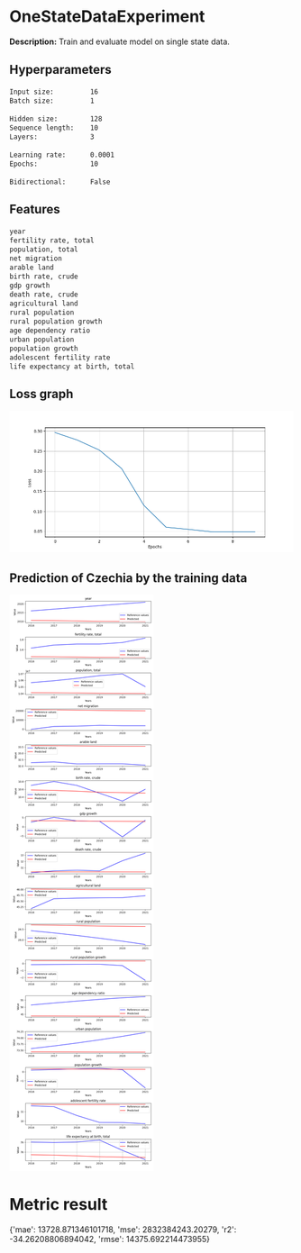 
# OneStateDataExperiment

**Description:** Train and evaluate model on single state data.

## Hyperparameters
```
Input size:         16
Batch size:         1

Hidden size:        128
Sequence length:    10
Layers:             3

Learning rate:      0.0001
Epochs:             10

Bidirectional:      False
```
## Features
```
year
fertility rate, total
population, total
net migration
arable land
birth rate, crude
gdp growth
death rate, crude
agricultural land
rural population
rural population growth
age dependency ratio
urban population
population growth
adolescent fertility rate
life expectancy at birth, total
```

## Loss graph


![Loss graph](./plots/loss.png)


## Prediction of Czechia by the training data


![Prediction of Czechia by the training data](./plots/evaluation.png)

# Metric result
{'mae': 13728.871346101718,
 'mse': 2832384243.20279,
 'r2': -34.26208806894042,
 'rmse': 14375.692214473955}
